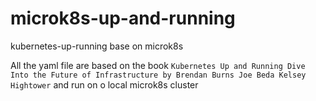 # microk8s-up-and-running
kubernetes-up-running base on microk8s

All the yaml file are based on the book `Kubernetes Up and Running Dive Into the Future of Infrastructure by Brendan Burns Joe Beda Kelsey Hightower` and run on o local
microk8s cluster
